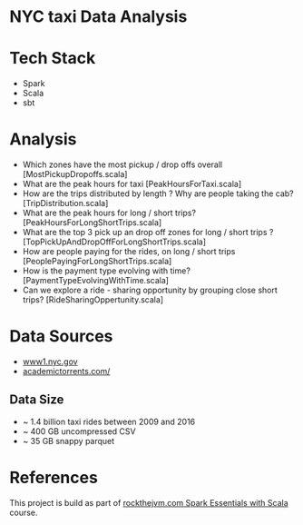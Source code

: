 # NYC taxi Data Analysis

# Tech Stack
- Spark
- Scala
- sbt

# Analysis
- Which zones have the most pickup / drop offs overall [MostPickupDropoffs.scala]
- What are the peak hours for taxi [PeakHoursForTaxi.scala]
- How are the trips distributed by length ? Why are people taking the cab? [TripDistribution.scala]
- What are the peak hours for long / short trips? [PeakHoursForLongShortTrips.scala]
- What are the top 3 pick up an drop off zones for long / short trips ? [TopPickUpAndDropOffForLongShortTrips.scala]
- How are people paying for the rides, on long / short trips [PeoplePayingForLongShortTrips.scala]
- How is the payment type evolving with time? [PaymentTypeEvolvingWithTime.scala]
- Can we explore a ride - sharing opportunity by grouping close short trips? [RideSharingOppertunity.scala]

# Data Sources
- [www1.nyc.gov](https://www1.nyc.gov/site/tlc/about/tlc-trip-record-data.page)
- [academictorrents.com/](http://academictorrents.com/details/4f465810b86c6b793d1c7556fe3936441081992e)

## Data Size

- ~ 1.4 billion taxi rides between 2009 and 2016
- ~ 400 GB uncompressed CSV
- ~ 35 GB snappy parquet

# References
This project is build as part of [rockthejvm.com Spark Essentials with Scala](https://rockthejvm.com/p/spark-essentials) course.


